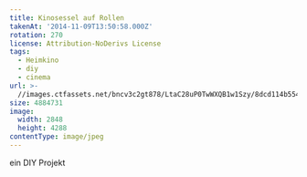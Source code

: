 ```yaml
---
title: Kinosessel auf Rollen
takenAt: '2014-11-09T13:50:58.000Z'
rotation: 270
license: Attribution-NoDerivs License
tags:
  - Heimkino
  - diy
  - cinema
url: >-
  //images.ctfassets.net/bncv3c2gt878/LtaC28uP0TwWXQB1w1Szy/8dcd114b554bfd7c6ece948bd28dc1e1/kinosessel-auf-rollen_15724114956_o
size: 4884731
image:
  width: 2848
  height: 4288
contentType: image/jpeg
---
```


ein DIY Projekt